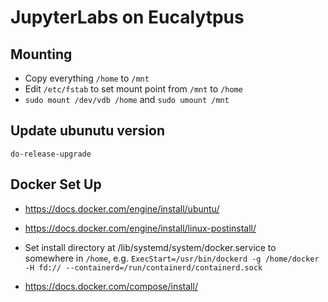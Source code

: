 # JupyterLabs on Eucalytpus

## Mounting
- Copy everything `/home` to `/mnt`
- Edit `/etc/fstab` to set mount point from `/mnt` to `/home`
- `sudo mount /dev/vdb /home` and `sudo umount /mnt`

## Update ubunutu version
`do-release-upgrade`

## Docker Set Up
- https://docs.docker.com/engine/install/ubuntu/

- https://docs.docker.com/engine/install/linux-postinstall/

- Set install directory at /lib/systemd/system/docker.service to somewhere in `/home`, e.g. `ExecStart=/usr/bin/dockerd -g /home/docker -H fd:// --containerd=/run/containerd/containerd.sock`

- https://docs.docker.com/compose/install/


